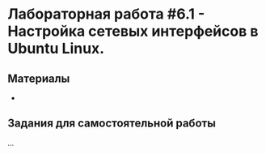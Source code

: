 # Лабораторная работа #6.1 - Настройка сетевых интерфейсов в Ubuntu Linux.

## Материалы
- []()

## Задания для самостоятельной работы
...
